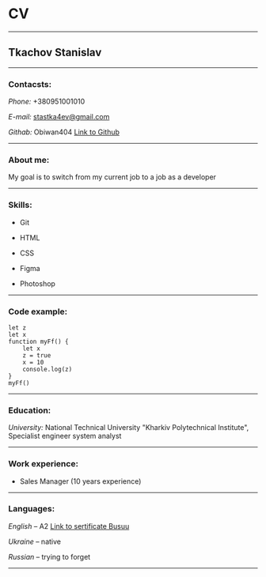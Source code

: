 # **CV**

___________________________________________________________________ 

## **Tkachov Stanislav**

___________________________________________________________________ 
### **Contacsts:**
*Phone:* +380951001010

*E-mail:* stastka4ev@gmail.com

*Githab:* Obiwan404 [Link to Github](https://github.com/Obiwan404)
___________________________________________________________________
### **About me:**
My goal is to switch from my current job to a job as a developer
___________________________________________________________________
### **Skills:**
* Git

* HTML

* CSS

* Figma

* Photoshop
___________________________________________________________________
### **Code example:**
```
let z
let x
function myFf() {
    let x 
    z = true
    x = 10
    console.log(z)
}
myFf()
```
___________________________________________________________________
### **Education:**
*University:* National Technical University "Kharkiv Polytechnical Institute", Specialist engineer system analyst
___________________________________________________________________
### Work experience:
* Sales Manager (10 years experience)
___________________________________________________________________
### Languages: 
*English* – A2 [Link to sertificate Busuu](https://api.busuu.com/anon/certificates/2620aa3cb3d05c2e1aa8e3c9c35ffa4d?utm_source=CRM&utm_group=ENG&utm_medium=CERTIFICATE_LEVEL&utm_campaign=CERTIFICATE_LEVEL)

*Ukraine* – native

*Russian* – trying to forget
___________________________________________________________________